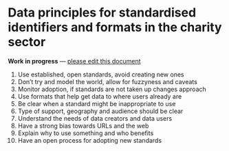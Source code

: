 # Data principles for standardised identifiers and formats in the charity sector

**Work in progress** — [please edit this document](https://github.com/WeTheCatalysts/standards-and-identifiers/blob/master/principles.md)

1. Use established, open standards, avoid creating new ones
2. Don’t try and model the world, allow for fuzzyness and caveats
3. Monitor adoption, if standards are not taken up changes approach
4. Use formats that help get data to where users already are
5. Be clear when a standard might be inappropriate to use
6. Type of support, geography and audience should be clear
7. Understand the needs of data creators and data users
8. Have a strong bias towards URLs and the web
9. Explain why to use something and who benefits
10. Have an open process for adopting new standards
